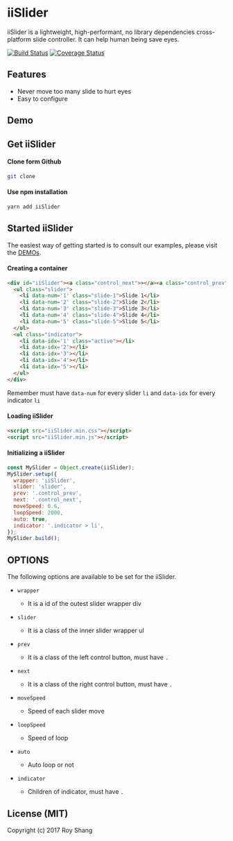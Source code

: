 # iiSlider

iiSlider is a lightweight, high-performant, no library dependencies cross-platform slide controller. It can help human being save eyes.

[![Build Status](https://travis-ci.org/dxcqcv/iiSlider.svg?branch=master)](https://travis-ci.org/dxcqcv/iiSlider)
[![Coverage Status](https://coveralls.io/repos/github/dxcqcv/iiSlider/badge.svg?branch=master)](https://coveralls.io/github/dxcqcv/iiSlider?branch=master)

## Features

- Never move too many slide to hurt eyes
- Easy to configure 

## Demo

## Get iiSlider

#### Clone form Github

``` bash
git clone
```

#### Use npm installation

``` bash
yarn add iiSlider
```

## Started iiSlider

The easiest way of getting started is to consult our examples, please visit the [DEMOs]().

#### Creating a container

``` html
<div id="iiSlider"><a class="control_next">></a><a class="control_prev"><</a>
  <ul class="slider">
    <li data-num='1' class="slide-1">Slide 1</li>
    <li data-num='2' class="slide-2">Slide 2</li>
    <li data-num='3' class="slide-3">Slide 3</li>
    <li data-num='4' class="slide-4">Slide 4</li>
    <li data-num='5' class="slide-5">Slide 5</li>
  </ul>
  <ul class="indicator">
    <li data-idx='1' class="active"></li>
    <li data-idx='2'></li>
    <li data-idx='3'></li>
    <li data-idx='4'></li>
    <li data-idx='5'></li>
  </ul>
</div>
```
Remember must have `data-num` for every slider `li` and `data-idx` for every indicator `li`

#### Loading iiSlider

``` html
<script src="iiSlider.min.css"></script>
<script src="iiSlider.min.js"></script>
```

#### Initializing a iiSlider

``` javascript
const MySlider = Object.create(iiSlider);
MySlider.setup({
  wrapper: 'iiSlider',
  slider: 'slider',
  prev: '.control_prev',
  next: '.control_next',
  moveSpeed: 0.6,
  loopSpeed: 2000,
  auto: true,
  indicator: '.indicator > li',
});
MySlider.build();
```

## OPTIONS

The following options are available to be set for the iiSlider.

- `wrapper`
  - It is a id of the outest slider wrapper div 

- `slider`
  - It is a class of the inner slider wrapper ul 

- `prev`
  - It is a class of the left control button, must have `.` 

- `next`
  - It is a class of the right control button, must have `.` 

- `moveSpeed`
  - Speed of each slider move 

- `loopSpeed`
  - Speed of loop 

- `auto`
  - Auto loop or not 

- `indicator`
  - Children of indicator, must have `.` 

## License (MIT) 

Copyright (c) 2017 Roy Shang


